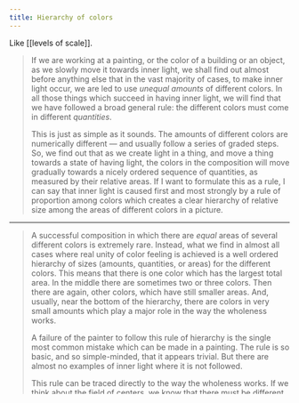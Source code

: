 ```yaml
---
title: Hierarchy of colors
---
```


Like [[levels of scale]].

> If we are working at a painting, or the color of a building or an object, as we slowly move it towards inner light, we shall find out almost before anything else that in the vast majority of cases, to make inner light occur, we are led to use *unequal amounts* of different colors. In all those things which succeed in having inner light, we will find that we have followed a broad general rule: the different colors must come in different *quantities*.
> 
> This is just as simple as it sounds. The amounts of different colors are numerically different — and usually follow a series of graded steps. So, we find out that as we create light in a thing, and move a thing towards a state of having light, the colors in the composition will move gradually towards a nicely ordered sequence of quantities, as measured by their relative areas. If I want to formulate this as a rule, I can say that inner light is caused first and most strongly by a rule of proportion among colors which creates a clear hierarchy of relative size among the areas of different colors in a picture.

---

> A successful composition in which there are *equal* areas of several different colors is extremely rare. Instead, what we find in almost all cases where real unity of color feeling is achieved is a well ordered hierarchy of sizes (amounts, quantities, or areas) for the different colors. This means that there is one color which has the largest total area. In the middle there are sometimes two or three colors. Then there are again, other colors, which have still smaller areas. And, usually, near the bottom of the hierarchy, there are colors in very small amounts which play a major role in the way the wholeness works.
> 
> A failure of the painter to follow this rule of hierarchy is the single most common mistake which can be made in a painting. The rule is so basic, and so simple-minded, that it appears trivial. But there are almost no examples of inner light where it is not followed.
> 
> This rule can be traced directly to the way the wholeness works. If we think about the field of centers, we know that there must be different centers, of different scales. What is surprising is that the subtle glow of color which is produced in a thing, will only be there when the colors themselves follow the same rule. Thus we see how the field of centers begins to create the glow of light — the glimpse of pure unity.

---

> I want to make it clear that there is no need to follow this rule blindly, as if it were a prescription. But if you work and work at a thing, and keep on trying to push it toward inner light, then you will find out, after the fact, that nine times out of ten, you have been forced (or led) to create a hierarchy of colors in the thing. I do not consider this an arbitrary or externally imposed rule. What makes it important is that it is an observable fact, something you can find out for yourself from your own efforts to make inner light appear.

(Pages 174-178)